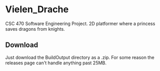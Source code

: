 # Vielen_Drache
CSC 470 Software Engineering Project. 2D platformer where a princess saves dragons from knights.

## Download
Just download the BuildOutput directory as a .zip. For some reason the releases page can't handle anything past 25MB.